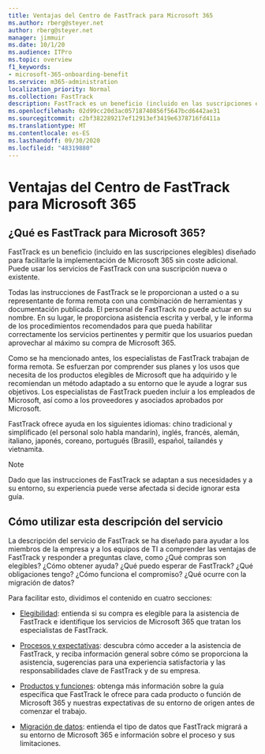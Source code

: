```yaml
---
title: Ventajas del Centro de FastTrack para Microsoft 365
ms.author: rberg@steyer.net
author: rberg@steyer.net
manager: jimmuir
ms.date: 10/1/20
ms.audience: ITPro
ms.topic: overview
f1_keywords:
- microsoft-365-onboarding-benefit
ms.service: m365-administration
localization_priority: Normal
ms.collection: FastTrack
description: FastTrack es un beneficio (incluido en las suscripciones elegibles) diseñado para facilitarle la implementación de Microsoft 365 sin coste adicional. Puede usar los servicios de FastTrack con una suscripción nueva o existente.
ms.openlocfilehash: 02d99cc20d3ac05718740856f5647bcd6442ae31
ms.sourcegitcommit: c2bf382289217ef12913ef3419e6378716fd411a
ms.translationtype: MT
ms.contentlocale: es-ES
ms.lasthandoff: 09/30/2020
ms.locfileid: "48319880"
---
```

# <a name="fasttrack-center-benefit-for-microsoft-365"></a>Ventajas del Centro de FastTrack para Microsoft 365

## <a name="what-is-fasttrack-for-microsoft-365"></a>¿Qué es FastTrack para Microsoft 365?

FastTrack es un beneficio (incluido en las suscripciones elegibles) diseñado para facilitarle la implementación de Microsoft 365 sin coste adicional. Puede usar los servicios de FastTrack con una suscripción nueva o existente.

Todas las instrucciones de FastTrack se le proporcionan a usted o a su representante de forma remota con una combinación de herramientas y documentación publicada. El personal de FastTrack no puede actuar en su nombre. En su lugar, le proporciona asistencia escrita y verbal, y le informa de los procedimientos recomendados para que pueda habilitar correctamente los servicios pertinentes y permitir que los usuarios puedan aprovechar al máximo su compra de Microsoft 365.

Como se ha mencionado antes, los especialistas de FastTrack trabajan de forma remota. Se esfuerzan por comprender sus planes y los usos que necesita de los productos elegibles de Microsoft que ha adquirido y le recomiendan un método adaptado a su entorno que le ayude a lograr sus objetivos. Los especialistas de FastTrack pueden incluir a los empleados de Microsoft, así como a los proveedores y asociados aprobados por Microsoft.

FastTrack ofrece ayuda en los siguientes idiomas: chino tradicional y simplificado (el personal solo habla mandarín), inglés, francés, alemán, italiano, japonés, coreano, portugués (Brasil), español, tailandés y vietnamita.

> [!NOTE]
> Dado que las instrucciones de FastTrack se adaptan a sus necesidades y a su entorno, su experiencia puede verse afectada si decide ignorar esta guía.

## <a name="how-to-use-this-service-description"></a>Cómo utilizar esta descripción del servicio

La descripción del servicio de FastTrack se ha diseñado para ayudar a los miembros de la empresa y a los equipos de TI a comprender las ventajas de FastTrack y responder a preguntas clave, como ¿Qué compras son elegibles? ¿Cómo obtener ayuda? ¿Qué puedo esperar de FastTrack? ¿Qué obligaciones tengo? ¿Cómo funciona el compromiso? ¿Qué ocurre con la migración de datos?

Para facilitar esto, dividimos el contenido en cuatro secciones:

  - [Elegibilidad](eligibility.md): entienda si su compra es elegible para la asistencia de FastTrack e identifique los servicios de Microsoft 365 que tratan los especialistas de FastTrack.

  - [Procesos y expectativas](process-and-expectations.md): descubra cómo acceder a la asistencia de FastTrack, y reciba información general sobre cómo se proporciona la asistencia, sugerencias para una experiencia satisfactoria y las responsabilidades clave de FastTrack y de su empresa.

  - [Productos y funciones](products-and-capabilities.md): obtenga más información sobre la guía específica que FastTrack le ofrece para cada producto o función de Microsoft 365 y nuestras expectativas de su entorno de origen antes de comenzar el trabajo.

  - [Migración de datos](data-migration.md): entienda el tipo de datos que FastTrack migrará a su entorno de Microsoft 365 e información sobre el proceso y sus limitaciones.
